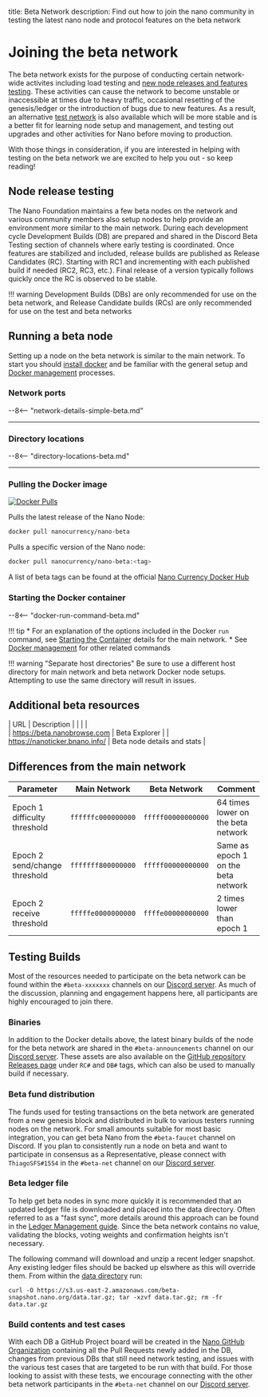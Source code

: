 title: Beta Network
description: Find out how to join the nano community in testing the latest nano node and protocol features on the beta network

# Joining the beta network

The beta network exists for the purpose of conducting certain network-wide activites including load testing and [new node releases and features testing](#node-release-testing). These activities can cause the network to become unstable or inaccessible at times due to heavy traffic, occasional resetting of the genesis/ledger or the introduction of bugs due to new features. As a result, an alternative [test network](test-network.md) is also available which will be more stable and is a better fit for learning node setup and management, and testing out upgrades and other activities for Nano before moving to production.

With those things in consideration, if you are interested in helping with testing on the beta network we are excited to help you out - so keep reading!


## Node release testing
The Nano Foundation maintains a few beta nodes on the network and various community members also setup nodes to help provide an environment more similar to the main network. During each development cycle Development Builds (DB) are prepared and shared in the Discord Beta Testing section of channels where early testing is coordinated. Once features are stabilized and included, release builds are published as Release Candidates (RC). Starting with RC1 and incrementing with each published build if needed (RC2, RC3, etc.). Final release of a version typically follows quickly once the RC is observed to be stable.

!!! warning
	Development Builds (DBs) are only recommended for use on the beta network, and Release Candidate builds (RCs) are only recommended for use on the test and beta networks

## Running a beta node

Setting up a node on the beta network is similar to the main network. To start you should [install docker](/running-a-node/node-setup/#installing-docker) and be familiar with the general setup and [Docker management](/running-a-node/docker-management/) processes.

### Network ports

--8<-- "network-details-simple-beta.md"

___

### Directory locations

--8<-- "directory-locations-beta.md"

---

### Pulling the Docker image
[![Docker Pulls](https://img.shields.io/docker/pulls/nanocurrency/nano.svg)](https://hub.docker.com/r/nanocurrency/nano-beta)

Pulls the latest release of the Nano Node:
```bash
docker pull nanocurrency/nano-beta
```

Pulls a specific version of the Nano node:
```bash
docker pull nanocurrency/nano-beta:<tag>
```

A list of beta tags can be found at the official [Nano Currency Docker Hub](https://hub.docker.com/r/nanocurrency/nano-beta/tags)

### Starting the Docker container

--8<-- "docker-run-command-beta.md"

!!! tip
	* For an explanation of the options included in the Docker `run` command, see [Starting the Container](/running-a-node/docker-management/#starting) details for the main network.
	* See [Docker management](/running-a-node/docker-management/) for other related commands

!!! warning "Separate host directories"
	Be sure to use a different host directory for main network and beta network Docker node setups. Attempting to use the same directory will result in issues.

## Additional beta resources

| URL                                     | Description |
|                                         |             |	
| https://beta.nanobrowse.com             | Beta Explorer |
| https://nanoticker.bnano.info/          | Beta node details and stats |

## Differences from the main network

| Parameter | Main Network | Beta Network | Comment |
|-----------|--------------|--------------|---------|
| Epoch 1 difficulty threshold | `ffffffc000000000` | `fffff00000000000` | 64 times lower on the beta network |
| Epoch 2 send/change threshold | `fffffff800000000` | `fffff00000000000` | Same as epoch 1 on the beta network |
| Epoch 2 receive threshold | `fffffe0000000000` | `ffffe00000000000` | 2 times lower than epoch 1 |

<span id="release-candidate-builds"></span>
<span id="development-builds"></span>
<span id="latest-beta-builds"></span>
## Testing Builds

Most of the resources needed to participate on the beta network can be found within the `#beta-xxxxxxx` channels on our [Discord server](https://chat.nano.org). As much of the discussion, planning and engagement happens here, all participants are highly encouraged to join there.

### Binaries

In addition to the Docker details above, the latest binary builds of the node for the beta network are shared in the `#beta-announcements` channel on our [Discord server](https://chat.nano.org). These assets are also available on the [GitHub repository Releases page](https://github.com/nanocurrency/nano-node/releases) under `RC#` and `DB#` tags, which can also be used to manually build if necessary.

### Beta fund distribution

The funds used for testing transactions on the beta network are generated from a new genesis block and distributed in bulk to various testers running nodes on the network. For small amounts suitable for most basic integration, you can get beta Nano from the `#beta-faucet` channel on Discord. If you plan to consistently run a node on beta and want to participate in consensus as a Representative, please connect with `ThiagoSFS#1554` in the `#beta-net` channel on our [Discord server](https://chat.nano.org).

### Beta ledger file

To help get beta nodes in sync more quickly it is recommended that an updated ledger file is downloaded and placed into the data directory. Often referred to as a "fast sync", more details around this approach can be found in the [Ledger Management guide](ledger-management.md#downloaded-ledger-files). Since the beta network contains no value, validating the blocks, voting weights and confirmation heights isn't necessary.

The following command will download and unzip a recent ledger snapshot. Any existing ledger files should be backed up elswhere as this will override them. From within the [data directory](#directory-locations) run:

```
curl -O https://s3.us-east-2.amazonaws.com/beta-snapshot.nano.org/data.tar.gz; tar -xzvf data.tar.gz; rm -fr data.tar.gz
```
<span id="ongoing-test-cases"></span>
### Build contents and test cases
With each DB a GitHub Project board will be created in the [Nano GitHub Organization](https://github.com/orgs/nanocurrency/projects) containing all the Pull Requests newly added in the DB, changes from previous DBs that still need network testing, and issues with the various test cases that are targeted to be run with that build. For those looking to assist with these tests, we encourage connecting with the other beta network participants in the `#beta-net` channel on our [Discord server](https://chat.nano.org).
